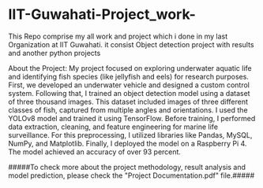 # IIT-Guwahati-Project_work-
This Repo comprise my all work and project which i done in my last Organization at IIT Guwahati. it consist Object detection project with results and another python projects


About the Project: 
My project focused on exploring underwater aquatic life and identifying fish species (like jellyfish and eels) for research purposes. First, we developed an underwater vehicle and designed a custom control system. Following that, I trained an object detection model using a dataset of three thousand images. This dataset included images of three different classes of fish, captured from multiple angles and orientations. I used the YOLOv8 model and trained it using TensorFlow. Before training, I performed data extraction, cleaning, and feature engineering for marine life surveillance. For this preprocessing, I utilized libraries like Pandas, MySQL, NumPy, and Matplotlib. Finally, I deployed the model on a Raspberry Pi 4. The model achieved an accuracy of over 93 percent.


#####To check more about the project methodology, result analysis and model prediction, please check the "Project Documentation.pdf" file.#####
